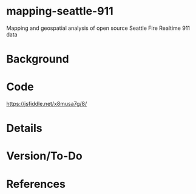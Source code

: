 # mapping-seattle-911
Mapping and geospatial analysis of open source Seattle Fire Realtime 911 data

# Background
<script async src="//jsfiddle.net/nickmmark/j6k2vhg0/embed/"></script>

# Code
https://jsfiddle.net/x8musa7g/8/

# Details

# Version/To-Do

# References
